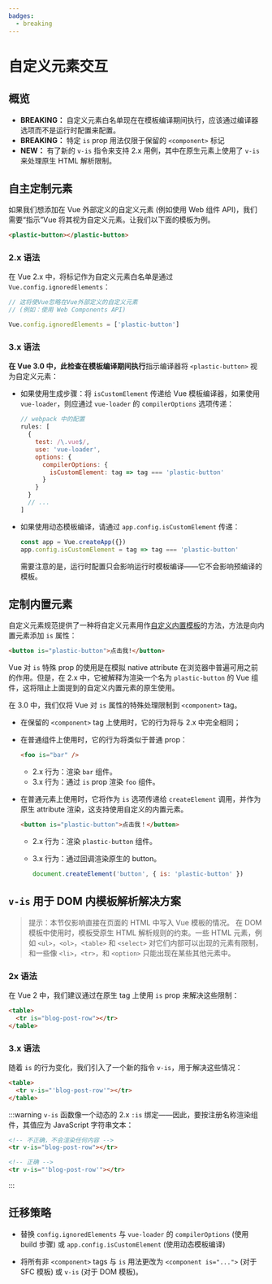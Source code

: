 ```yaml
---
badges:
  - breaking
---
```


# 自定义元素交互 <MigrationBadges :badges="$frontmatter.badges" />

## 概览

- **BREAKING：** 自定义元素白名单现在在模板编译期间执行，应该通过编译器选项而不是运行时配置来配置。
- **BREAKING：** 特定 `is` prop 用法仅限于保留的 `<component>` 标记
- **NEW：** 有了新的 `v-is` 指令来支持 2.x 用例，其中在原生元素上使用了 `v-is` 来处理原生 HTML 解析限制。

## 自主定制元素

如果我们想添加在 Vue 外部定义的自定义元素 (例如使用 Web 组件 API)，我们需要“指示”Vue 将其视为自定义元素。让我们以下面的模板为例。

```html
<plastic-button></plastic-button>
```
### 2.x 语法

在 Vue 2.x 中，将标记作为自定义元素白名单是通过 `Vue.config.ignoredElements`：

```js
// 这将使Vue忽略在Vue外部定义的自定义元素
// (例如：使用 Web Components API)

Vue.config.ignoredElements = ['plastic-button']
```

### 3.x 语法

**在 Vue 3.0 中，此检查在模板编译期间执行**指示编译器将 `<plastic-button>` 视为自定义元素：

- 如果使用生成步骤：将 `isCustomElement` 传递给 Vue 模板编译器，如果使用 `vue-loader`，则应通过 `vue-loader` 的 `compilerOptions` 选项传递：

  ```js
  // webpack 中的配置
  rules: [
    {
      test: /\.vue$/,
      use: 'vue-loader',
      options: {
        compilerOptions: {
          isCustomElement: tag => tag === 'plastic-button'
        }
      }
    }
    // ...
  ]
  ```

- 如果使用动态模板编译，请通过 `app.config.isCustomElement` 传递：

  ```js
  const app = Vue.createApp({})
  app.config.isCustomElement = tag => tag === 'plastic-button'
  ```

  需要注意的是，运行时配置只会影响运行时模板编译——它不会影响预编译的模板。

## 定制内置元素

自定义元素规范提供了一种将自定义元素用作[自定义内置模板](https://html.spec.whatwg.org/multipage/custom-elements.html#custom-elements-customized-builtin-example)的方法，方法是向内置元素添加 `is` 属性：

```html
<button is="plastic-button">点击我!</button>
```

Vue 对 `is` 特殊 prop 的使用是在模拟 native attribute 在浏览器中普遍可用之前的作用。但是，在 2.x 中，它被解释为渲染一个名为 `plastic-button` 的 Vue 组件，这将阻止上面提到的自定义内置元素的原生使用。

在 3.0 中，我们仅将 Vue 对 `is` 属性的特殊处理限制到 `<component>` tag。

- 在保留的 `<component>` tag 上使用时，它的行为将与 2.x 中完全相同；
- 在普通组件上使用时，它的行为将类似于普通 prop：

  ```html
  <foo is="bar" />
  ```

  - 2.x 行为：渲染 `bar` 组件。
  - 3.x 行为：通过 `is` prop 渲染 `foo` 组件。

- 在普通元素上使用时，它将作为 `is` 选项传递给 `createElement` 调用，并作为原生 attribute 渲染，这支持使用自定义的内置元素。

  ```html
  <button is="plastic-button">点击我！</button>
  ```

  - 2.x 行为：渲染 `plastic-button` 组件。
  - 3.x 行为：通过回调渲染原生的 button。

    ```js
    document.createElement('button', { is: 'plastic-button' })
    ```

## `v-is` 用于 DOM 内模板解析解决方案

> 提示：本节仅影响直接在页面的 HTML 中写入 Vue 模板的情况。
> 在 DOM 模板中使用时，模板受原生 HTML 解析规则的约束。一些 HTML 元素，例如 `<ul>`，`<ol>`，`<table>` 和 `<select>` 对它们内部可以出现的元素有限制，和一些像 `<li>`，`<tr>`，和 `<option>` 只能出现在某些其他元素中。

### 2x 语法

在 Vue 2 中，我们建议通过在原生 tag 上使用 `is` prop 来解决这些限制：

```html
<table>
  <tr is="blog-post-row"></tr>
</table>
```

### 3.x 语法

随着 `is` 的行为变化，我们引入了一个新的指令 `v-is`，用于解决这些情况：

```html
<table>
  <tr v-is="'blog-post-row'"></tr>
</table>
```

:::warning
`v-is` 函数像一个动态的 2.x `:is` 绑定——因此，要按注册名称渲染组件，其值应为 JavaScript 字符串文本：

```html
<!-- 不正确，不会渲染任何内容 -->
<tr v-is="blog-post-row"></tr>

<!-- 正确 -->
<tr v-is="'blog-post-row'"></tr>
```

:::

## 迁移策略

- 替换 `config.ignoredElements` 与 `vue-loader` 的 `compilerOptions` (使用 build 步骤) 或 `app.config.isCustomElement` (使用动态模板编译)

- 将所有非 `<component>` tags 与 `is` 用法更改为 `<component is="...">` (对于 SFC 模板) 或 `v-is` (对于 DOM 模板)。

